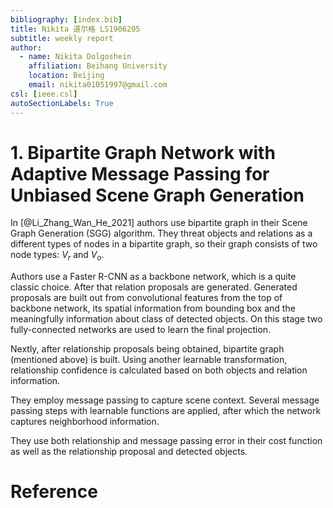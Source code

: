 ```yaml
---
bibliography: [index.bib]
title: Nikita 道尔格 LS1906205
subtitle: weekly report
author:
  - name: Nikita Dolgoshein
    affiliation: Beihang University
    location: Beijing
    email: nikita01051997@gmail.com
csl: [ieee.csl]
autoSectionLabels: True
---
```


# 1. Bipartite Graph Network with Adaptive Message Passing for Unbiased Scene Graph Generation

In [@Li_Zhang_Wan_He_2021] authors use bipartite graph in their Scene Graph Generation (SGG) algorithm. They threat objects and relations as a different types of nodes in a bipartite graph, so their graph consists of two node types: $V_r$ and $V_o$.

Authors use a Faster R-CNN as a backbone network, which is a quite classic choice. After that relation proposals are generated. Generated proposals are built out from convolutional features from the top of backbone network, its spatial information from bounding box and the meaningfully information about class of detected objects. On this stage two fully-connected networks are used to learn the final projection.

Nextly, after relationship proposals being obtained, bipartite graph (mentioned above) is built. Using another learnable transformation, relationship confidence is calculated based on both objects and relation information.

They employ message passing to capture scene context. Several message passing steps with learnable functions are applied, after which the network captures neighborhood information.

They use both relationship and message passing error in their cost function as well as the relationship proposal and detected objects.

# Reference